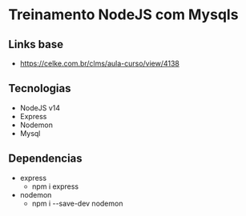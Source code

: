 # Treinamento NodeJS com Mysqls

## Links base
* https://celke.com.br/clms/aula-curso/view/4138

## Tecnologias
* NodeJS v14
* Express
* Nodemon
* Mysql

## Dependencias
* express
    * npm i express
* nodemon
    * npm i --save-dev nodemon
